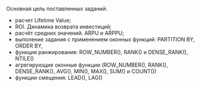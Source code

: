 Основная цель поставленных заданий:

- расчет Lifetime Value;
- ROI. Динамика возврата инвестиций;
- расчёт средних значений. ARPU и ARPPU;
- выполение задания с применением оконных функций: PARTITION BY, ORDER BY, 
- функция ранжирования: ROW_NUMBER(),  RANK() и DENSE_RANK(),  NTILE()
- агрегирующие оконные функции (ROW_NUMBER(), RANK(), DENSE_RANK(), AVG(), MIN(), MAX(), SUM() и COUNT())
- функции смещения: LEAD(), LAG()
